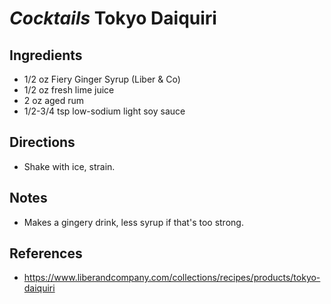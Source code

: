 # *Cocktails* Tokyo Daiquiri

## Ingredients
* 1/2 oz Fiery Ginger Syrup (Liber & Co)
* 1/2 oz fresh lime juice
* 2 oz aged rum
* 1/2-3/4 tsp low-sodium light soy sauce

## Directions
* Shake with ice, strain.

## Notes
* Makes a gingery drink, less syrup if that's too strong.

## References
* https://www.liberandcompany.com/collections/recipes/products/tokyo-daiquiri
